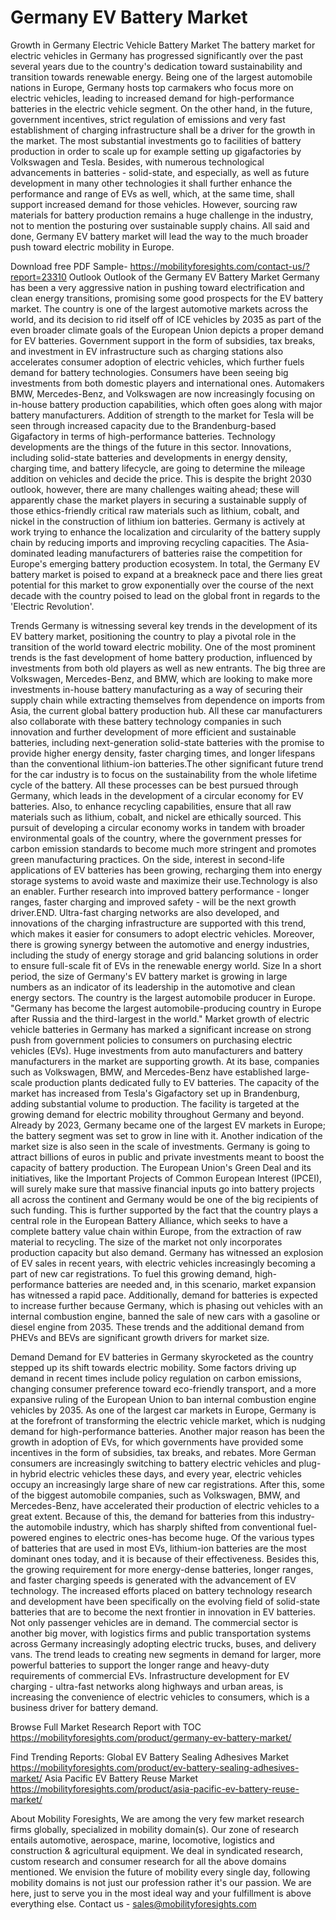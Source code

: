 # Germany EV Battery Market

Growth in Germany Electric Vehicle Battery Market The battery market for electric vehicles in Germany has progressed significantly over the past several years due to the country's dedication toward sustainability and transition towards renewable energy. Being one of the largest automobile nations in Europe, Germany hosts top carmakers who focus more on electric vehicles, leading to increased demand for high-performance batteries in the electric vehicle segment. On the other hand, in the future, government incentives, strict regulation of emissions and very fast establishment of charging infrastructure shall be a driver for the growth in the market. The most substantial investments go to facilities of battery production in order to scale up for example setting up gigafactories by Volkswagen and Tesla. Besides, with numerous technological advancements in batteries - solid-state, and especially, as well as future development in many other technologies it shall further enhance the performance and range of EVs as well, which, at the same time, shall support increased demand for those vehicles. However, sourcing raw materials for battery production remains a huge challenge in the industry, not to mention the posturing over sustainable supply chains. All said and done, Germany EV battery market will lead the way to the much broader push toward electric mobility in Europe.

Download free PDF Sample- https://mobilityforesights.com/contact-us/?report=23310
Outlook
Outlook of the Germany EV Battery Market Germany has been a very aggressive nation in pushing toward electrification and clean energy transitions, promising some good prospects for the EV battery market. The country is one of the largest automotive markets across the world, and its decision to rid itself off of ICE vehicles by 2035 as part of the even broader climate goals of the European Union depicts a proper demand for EV batteries. Government support in the form of subsidies, tax breaks, and investment in EV infrastructure such as charging stations also accelerates consumer adoption of electric vehicles, which further fuels demand for battery technologies. Consumers have been seeing big investments from both domestic players and international ones. Automakers BMW, Mercedes-Benz, and Volkswagen are now increasingly focusing on in-house battery production capabilities, which often goes along with major battery manufacturers. Addition of strength to the market for Tesla will be seen through increased capacity due to the Brandenburg-based Gigafactory in terms of high-performance batteries.
Technology developments are the things of the future in this sector. Innovations, including solid-state batteries and developments in energy density, charging time, and battery lifecycle, are going to determine the mileage addition on vehicles and decide the price. This is despite the bright 2030 outlook, however, there are many challenges waiting ahead; these will apparently chase the market players in securing a sustainable supply of those ethics-friendly critical raw materials such as lithium, cobalt, and nickel in the construction of lithium ion batteries. Germany is actively at work trying to enhance the localization and circularity of the battery supply chain by reducing imports and improving recycling capacities. The Asia-dominated leading manufacturers of batteries raise the competition for Europe's emerging battery production ecosystem. In total, the Germany EV battery market is poised to expand at a breakneck pace and there lies great potential for this market to grow exponentially over the course of the next decade with the country poised to lead on the global front in regards to the 'Electric Revolution'.

Trends
Germany is witnessing several key trends in the development of its EV battery market, positioning the country to play a pivotal role in the transition of the world toward electric mobility. One of the most prominent trends is the fast development of home battery production, influenced by investments from both old players as well as new entrants. The big three are Volkswagen, Mercedes-Benz, and BMW, which are looking to make more investments in-house battery manufacturing as a way of securing their supply chain while extracting themselves from dependence on imports from Asia, the current global battery production hub. All these car manufacturers also collaborate with these battery technology companies in such innovation and further development of more efficient and sustainable batteries, including next-generation solid-state batteries with the promise to provide higher energy density, faster charging times, and longer lifespans than the conventional lithium-ion batteries.The other significant future trend for the car industry is to focus on the sustainability from the whole lifetime cycle of the battery. All these processes can be best pursued through Germany, which leads in the development of a circular economy for EV batteries. Also, to enhance recycling capabilities, ensure that all raw materials such as lithium, cobalt, and nickel are ethically sourced. This pursuit of developing a circular economy works in tandem with broader environmental goals of the country, where the government presses for carbon emission standards to become much more stringent and promotes green manufacturing practices. On the side, interest in second-life applications of EV batteries has been growing, recharging them into energy storage systems to avoid waste and maximize their use.Technology is also an enabler. Further research into improved battery performance - longer ranges, faster charging and improved safety - will be the next growth driver.END. Ultra-fast charging networks are also developed, and innovations of the charging infrastructure are supported with this trend, which makes it easier for consumers to adopt electric vehicles. Moreover, there is growing synergy between the automotive and energy industries, including the study of energy storage and grid balancing solutions in order to ensure full-scale fit of EVs in the renewable energy world.
Size
In a short period, the size of Germany's EV battery market is growing in large numbers as an indicator of its leadership in the automotive and clean energy sectors. The country is the largest automobile producer in Europe. "Germany has become the largest automobile-producing country in Europe after Russia and the third-largest in the world." Market growth of electric vehicle batteries in Germany has marked a significant increase on strong push from government policies to consumers on purchasing electric vehicles (EVs). Huge investments from auto manufacturers and battery manufacturers in the market are supporting growth. At its base, companies such as Volkswagen, BMW, and Mercedes-Benz have established large-scale production plants dedicated fully to EV batteries. The capacity of the market has increased from Tesla's Gigafactory set up in Brandenburg, adding substantial volume to production. The facility is targeted at the growing demand for electric mobility throughout Germany and beyond. Already by 2023, Germany became one of the largest EV markets in Europe; the battery segment was set to grow in line with it.
Another indication of the market size is also seen in the scale of investments. Germany is going to attract billions of euros in public and private investments meant to boost the capacity of battery production. The European Union's Green Deal and its initiatives, like the Important Projects of Common European Interest (IPCEI), will surely make sure that massive financial inputs go into battery projects all across the continent and Germany would be one of the big recipients of such funding. This is further supported by the fact that the country plays a central role in the European Battery Alliance, which seeks to have a complete battery value chain within Europe, from the extraction of raw material to recycling.
The size of the market not only incorporates production capacity but also demand. Germany has witnessed an explosion of EV sales in recent years, with electric vehicles increasingly becoming a part of new car registrations. To fuel this growing demand, high-performance batteries are needed and, in this scenario, market expansion has witnessed a rapid pace. Additionally, demand for batteries is expected to increase further because Germany, which is phasing out vehicles with an internal combustion engine, banned the sale of new cars with a gasoline or diesel engine from 2035. These trends and the additional demand from PHEVs and BEVs are significant growth drivers for market size.

Demand
Demand for EV batteries in Germany skyrocketed as the country stepped up its shift towards electric mobility. Some factors driving up demand in recent times include policy regulation on carbon emissions, changing consumer preference toward eco-friendly transport, and a more expansive ruling of the European Union to ban internal combustion engine vehicles by 2035. As one of the largest car markets in Europe, Germany is at the forefront of transforming the electric vehicle market, which is nudging demand for high-performance batteries. Another major reason has been the growth in adoption of EVs, for which governments have provided some incentives in the form of subsidies, tax breaks, and rebates. More German consumers are increasingly switching to battery electric vehicles and plug-in hybrid electric vehicles these days, and every year, electric vehicles occupy an increasingly large share of new car registrations.
After this, some of the biggest automobile companies, such as Volkswagen, BMW, and Mercedes-Benz, have accelerated their production of electric vehicles to a great extent. Because of this, the demand for batteries from this industry-the automobile industry, which has sharply shifted from conventional fuel-powered engines to electric ones-has become huge. Of the various types of batteries that are used in most EVs, lithium-ion batteries are the most dominant ones today, and it is because of their effectiveness. Besides this, the growing requirement for more energy-dense batteries, longer ranges, and faster charging speeds is generated with the advancement of EV technology. The increased efforts placed on battery technology research and development have been specifically on the evolving field of solid-state batteries that are to become the next frontier in innovation in EV batteries.
Not only passenger vehicles are in demand. The commercial sector is another big mover, with logistics firms and public transportation systems across Germany increasingly adopting electric trucks, buses, and delivery vans. The trend leads to creating new segments in demand for larger, more powerful batteries to support the longer range and heavy-duty requirements of commercial EVs. Infrastructure development for EV charging - ultra-fast networks along highways and urban areas, is increasing the convenience of electric vehicles to consumers, which is a business driver for battery demand.

Browse Full Market Research Report with TOC https://mobilityforesights.com/product/germany-ev-battery-market/


Find Trending Reports:
Global EV Battery Sealing Adhesives Market
https://mobilityforesights.com/product/ev-battery-sealing-adhesives-market/
Asia Pacific EV Battery Reuse Market
https://mobilityforesights.com/product/asia-pacific-ev-battery-reuse-market/


About Mobility Foresights,
We are among the very few market research firms globally, specialized in mobility domain(s). Our zone of research entails automotive, aerospace, marine, locomotive, logistics and construction & agricultural equipment. We deal in syndicated research, custom research and consumer research for all the above domains mentioned.
We envision the future of mobility every single day, following mobility domains is not just our profession rather it's our passion. We are here, just to serve you in the most ideal way and your fulfillment is above everything else. Contact us -  sales@mobilityforesights.com 


